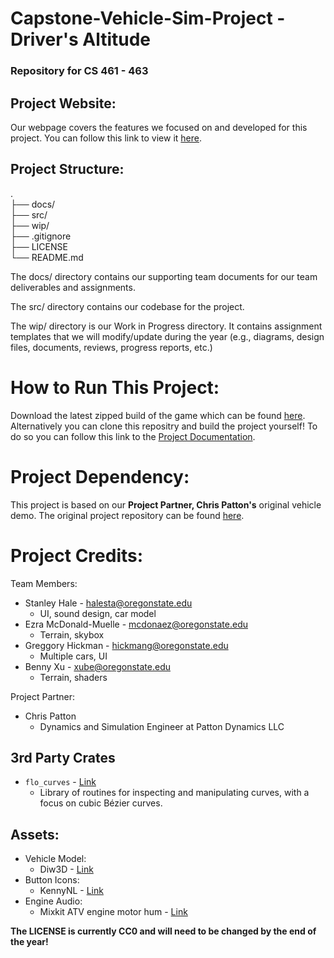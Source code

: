 # Capstone-Vehicle-Sim-Project - Driver's Altitude
### **Repository for CS 461 - 463**

## Project Website:
Our webpage covers the features we focused on and developed for this project.
You can follow this link to view it [here](https://stanleychale.github.io/Capstone-Vehicle-Sim-Project-Team3/).

## Project Structure:

.  
├── docs/  
├── src/  
├── wip/  
├── .gitignore  
├── LICENSE  
└── README.md  

The docs/ directory contains our supporting team documents for our team deliverables and assignments.

The src/ directory contains our codebase for the project.

The wip/ directory is our Work in Progress directory. It contains assignment templates that we will modify/update during the year (e.g., diagrams, design files, documents, reviews, progress reports, etc.)

# How to Run This Project:
Download the latest zipped build of the game which can be found [here]().
Alternatively you can clone this repositry and build the project yourself! To do so you can follow this link to the [Project Documentation](src/project-info.md).

# Project Dependency:
This project is based on our **Project Partner, Chris Patton's** original vehicle demo.
The original project repository can be found [here](https://github.com/crispyDyne/bevy_car_demo/tree/main).

# Project Credits:
Team Members:
- Stanley Hale - halesta@oregonstate.edu
  - UI, sound design, car model
- Ezra McDonald-Muelle - mcdonaez@oregonstate.edu
  - Terrain, skybox
- Greggory Hickman​ - hickmang@oregonstate.edu
  - Multiple cars, UI
- Benny Xu - xube@oregonstate.edu
  - Terrain, shaders

Project Partner:
- Chris Patton 
  - Dynamics and Simulation Engineer at Patton Dynamics LLC

## 3rd Party Crates
- `flo_curves` - [Link](https://docs.rs/flo_curves/latest/flo_curves/)
    - Library of routines for inspecting and manipulating curves, with a focus on cubic Bézier curves.
## Assets:
- Vehicle Model: 
    - Diw3D - [Link](https://www.turbosquid.com/FullPreview/2087206)
- Button Icons:
    - KennyNL - [Link](https://kenney.nl/assets/ui-pack)
- Engine Audio: 
    - Mixkit ATV engine motor hum - [Link](https://mixkit.co/free-sound-effects/hum/)

 **The LICENSE is currently CC0 and will need to be changed by the end of the year!**